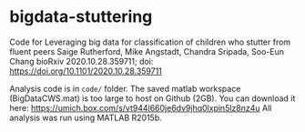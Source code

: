# bigdata-stuttering
Code for Leveraging big data for classification of children who stutter from fluent peers
Saige Rutherford, Mike Angstadt, Chandra Sripada, Soo-Eun Chang
bioRxiv 2020.10.28.359711; doi: https://doi.org/10.1101/2020.10.28.359711

Analysis code is in `code/` folder. The saved matlab workspace (BigDataCWS.mat) is too large to host on Github (2GB). You can download it here: https://umich.box.com/s/vt944l660je6dv9jhq0lxpin5lz8nz4u 
All analysis was run using MATLAB R2015b. 
